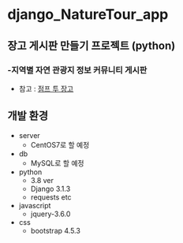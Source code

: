 # django_NatureTour_app
## 장고 게시판 만들기 프로젝트 (python)
### -지역별 자연 관광지 정보 커뮤니티 게시판        
          
- 참고 : [점프 투 장고](https://wikidocs.net/book/4223)

## 개발 환경
- server
  - CentOS7로 할 예정
- db
  - MySQL로 할 예정
- python
  - 3.8 ver
  - Django 3.1.3
  - requests etc
- javascript
  - jquery-3.6.0
- css
  - bootstrap 4.5.3